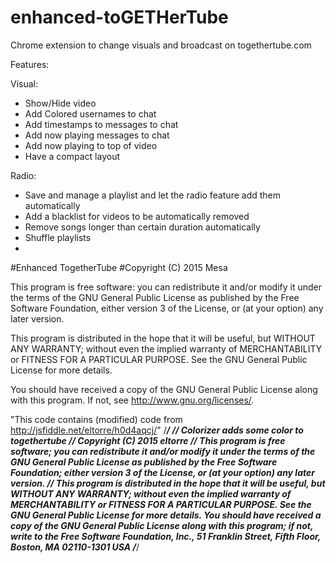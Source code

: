 # enhanced-toGETHerTube
Chrome extension to change visuals and broadcast on togethertube.com

Features:

Visual:
 - Show/Hide video
 - Add Colored usernames to chat
 - Add timestamps to messages to chat
 - Add now playing messages to chat
 - Add now playing to top of video
 - Have a compact layout
 

Radio:
 - Save and manage a playlist and let the radio feature add them automatically
 - Add a blacklist for videos to be automatically removed
 - Remove songs longer than certain duration automatically
 - Shuffle playlists
 - 
 
#Enhanced TogetherTube
#Copyright (C) 2015 Mesa

This program is free software: you can redistribute it and/or modify
it under the terms of the GNU General Public License as published by
the Free Software Foundation, either version 3 of the License, or
(at your option) any later version.

This program is distributed in the hope that it will be useful,
but WITHOUT ANY WARRANTY; without even the implied warranty of
MERCHANTABILITY or FITNESS FOR A PARTICULAR PURPOSE.  See the
GNU General Public License for more details.

You should have received a copy of the GNU General Public License
along with this program.  If not, see <http://www.gnu.org/licenses/>.

"This code contains (modified) code from http://jsfiddle.net/eltorre/h0d4aqcj/"
/*****************************************************************/
 //  Colorizer adds some color to togethertube
 //  Copyright (C) 2015 eltorre
 //  This program is free software; you can redistribute it and/or modify it under the terms of the GNU General Public License as published by the Free Software Foundation; either version 3 of the License, or (at your option) any later version.
// This program is distributed in the hope that it will be useful, but WITHOUT ANY WARRANTY; without even the implied warranty of MERCHANTABILITY or FITNESS FOR A PARTICULAR PURPOSE.  See the GNU General Public License for more details. You should have received a copy of the GNU General Public License along with this program; if not, write to the Free Software Foundation, Inc., 51 Franklin Street, Fifth Floor, Boston, MA 02110-1301  USA
/*****************************************************************/
